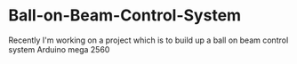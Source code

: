 # Ball-on-Beam-Control-System

Recently I'm working on a project which is to build up a ball on beam control system
Arduino mega 2560

